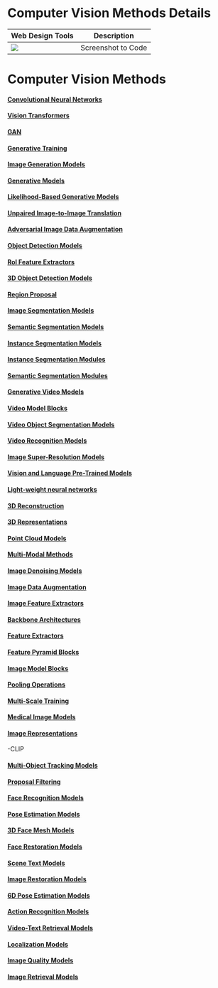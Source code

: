 
# Computer Vision Methods Details



| Web Design Tools     | Description                   |
|--------------------|-------------------------------|
| <a href="https://screenshottocode.com/" target="_parent\"><img src="https://img.shields.io/badge/Screenshot to Code-blue"/></a> | Screenshot to Code |





# Computer Vision Methods


#### [Convolutional Neural Networks](https://paperswithcode.com/methods/category/convolutional-neural-networks)
#### [Vision Transformers](https://paperswithcode.com/methods/category/vision-transformer)

#### [GAN](https://paperswithcode.com/methods/category/generative-adversarial-networks)
#### [Generative Training](https://paperswithcode.com/methods/category/generative-training)

#### [Image Generation Models](https://paperswithcode.com/methods/category/image-generation-models)
#### [Generative Models](https://paperswithcode.com/methods/category/generative-models)
#### [Likelihood-Based Generative Models](https://paperswithcode.com/methods/category/likelihood-based-generative-models)
#### [Unpaired Image-to-Image Translation](https://paperswithcode.com/methods/category/unpaired-image-to-image-translation)
#### [Adversarial Image Data Augmentation](https://paperswithcode.com/methods/category/adversarial-image-data-augmentation)

#### [Object Detection Models](https://paperswithcode.com/methods/category/object-detection-models)
#### [RoI Feature Extractors](https://paperswithcode.com/methods/category/roi-feature-extractors)
#### [3D Object Detection Models](https://paperswithcode.com/methods/category/3d-object-detection-models)
#### [Region Proposal](https://paperswithcode.com/methods/category/region-proposal)

#### [Image Segmentation Models](https://paperswithcode.com/methods/category/image-segmentation-models)
#### [Semantic Segmentation Models](https://paperswithcode.com/methods/category/segmentation-models)
#### [Instance Segmentation Models](https://paperswithcode.com/methods/category/instance-segmentation-models)
#### [Instance Segmentation Modules](https://paperswithcode.com/methods/category/instance-segmentation-modules)
#### [Semantic Segmentation Modules](https://paperswithcode.com/methods/category/semantic-segmentation-modules)

#### [Generative Video Models](https://paperswithcode.com/methods/category/generative-video-models)
#### [Video Model Blocks](https://paperswithcode.com/methods/category/video-model-blocks)
#### [Video Object Segmentation Models](https://paperswithcode.com/methods/area/computer-vision)
#### [Video Recognition Models](https://paperswithcode.com/methods/category/video-recognition-models)


#### [Image Super-Resolution Models](https://paperswithcode.com/methods/category/image-super-resolution-models)


#### [Vision and Language Pre-Trained Models](https://paperswithcode.com/methods/category/vision-and-language-pre-trained-models)


#### [Light-weight neural networks](https://paperswithcode.com/methods/category/light-weight-neural-networks)

#### [3D Reconstruction](https://paperswithcode.com/methods/category/3d-reconstruction)
#### [3D Representations](https://paperswithcode.com/methods/category/3d-representations)

#### [Point Cloud Models](https://paperswithcode.com/methods/category/point-cloud-models)

#### [Multi-Modal Methods](https://paperswithcode.com/methods/category/multi-modal-methods)


#### [Image Denoising Models](https://paperswithcode.com/methods/category/image-denoising-models)
#### [Image Data Augmentation](https://paperswithcode.com/methods/category/image-data-augmentation)
#### [Image Feature Extractors](https://paperswithcode.com/methods/category/image-feature-extractors)
#### [Backbone Architectures](https://paperswithcode.com/methods/category/backbone-architectures)
#### [Feature Extractors](https://paperswithcode.com/methods/category/feature-extractors)
#### [Feature Pyramid Blocks](https://paperswithcode.com/methods/category/feature-pyramid-blocks)
#### [Image Model Blocks](https://paperswithcode.com/methods/category/image-model-blocks)
#### [Pooling Operations](https://paperswithcode.com/methods/category/pooling-operation)
#### [Multi-Scale Training](https://paperswithcode.com/methods/category/multi-scale-training)

#### [Medical Image Models](https://paperswithcode.com/methods/category/medical-image-models)


#### [Image Representations](https://paperswithcode.com/methods/category/image-representations)
-CLIP

#### [Multi-Object Tracking Models](https://paperswithcode.com/methods/category/multi-object-tracking-models)


#### [Proposal Filtering](https://paperswithcode.com/methods/category/proposal-filtering)

#### [Face Recognition Models](https://paperswithcode.com/methods/category/face-recognition-models)

#### [Pose Estimation Models](https://paperswithcode.com/methods/category/pose-estimation-models)





#### [3D Face Mesh Models](https://paperswithcode.com/methods/category/3d-face-mesh-models)
#### [Face Restoration Models](https://paperswithcode.com/methods/category/face-restoration-models)


#### [Scene Text Models](https://paperswithcode.com/methods/category/scene-text-models)

#### [Image Restoration Models](https://paperswithcode.com/methods/category/image-restoration-models)

#### [6D Pose Estimation Models](https://paperswithcode.com/methods/category/6d-pose-estimation-models)
#### [Action Recognition Models](https://paperswithcode.com/methods/category/action-recognition-models)

#### [Video-Text Retrieval Models](https://paperswithcode.com/methods/category/video-text-retrieval-models)

#### [Localization Models](https://paperswithcode.com/methods/category/localization-models)

#### [Image Quality Models](https://paperswithcode.com/methods/category/image-quality-models)

#### [Image Retrieval Models](https://paperswithcode.com/methods/category/image-retrieval-models)

#### []()

#### []()

#### []()

#### []()

#### []()

#### []()

#### []()

#### []()

#### []()

#### []()

#### []()

#### []()

#### []()

#### []()

#### []()

#### []()

#### []()

#### []()

#### []()

#### []()

#### []()

#### []()

#### 

#### 

#### 

####  

#### 

#### 

#### 

#### 

#### 

#### 

#### 

#### 

####  

#### 

#### 

#### 

#### 

#### 

#### 

#### 

#### 

####  

#### 

#### 

#### 

#### 

#### 

#### 

#### 

#### 

####  

#### 

#### 

#### 

#### 

#### 

#### 

#### 

#### 

####  

#### 

#### 

#### 

#### 

#### 

#### 

#### 

#### 

#### 

